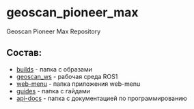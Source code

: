 # geoscan_pioneer_max
Geoscan Pioneer Max Repository

## Состав:
* [builds](https://github.com/IlyaDanilenko/geoscan_pioneer_max/tree/master/builds) - папка с образами
* [geoscan_ws](https://github.com/IlyaDanilenko/geoscan_pioneer_max/tree/master/geoscan_ws) - рабочая среда ROS1
* [web-menu](https://github.com/IlyaDanilenko/web-menu) - папка приложения web-menu
* [guides](https://github.com/IlyaDanilenko/geoscan_pioneer_max/tree/master/guides) - папка с гайдами
* [api-docs](https://github.com/IlyaDanilenko/geoscan_pioneer_max/tree/master/api-docs) - папка с документацией по программированию
